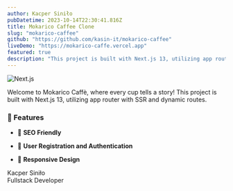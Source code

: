 ```yaml
---
author: Kacper Siniło
pubDatetime: 2023-10-14T22:30:41.816Z
title: Mokarico Caffee Clone
slug: "mokarico-caffee"
github: "https://github.com/kasin-it/mokarico-caffee"
liveDemo: "https://mokarico-caffe.vercel.app"
featured: true
description: "This project is built with Next.js 13, utilizing app router with SSR and dynamic routes."
---
```


![Next.js](@assets/images/mokarico.webp)

Welcome to Mokarico Caffè, where every cup tells a story!
This project is built with Next.js 13, utilizing app router with SSR and dynamic routes.

### 🚀 Features

- 🔎 **SEO Friendly**

- 👤 **User Registration and Authentication**

- 📱 **Responsive Design**

Kacper Siniło <br/>
Fullstack Developer
